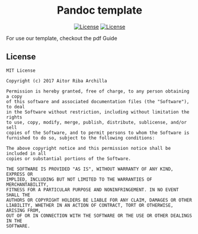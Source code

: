 <h1 align="center">Pandoc template</h1>

<p align="center">
    <a href="https://raw.githubusercontent.com/24aitor/PandocTemplate/master/LICENSE"><img src="https://img.shields.io/badge/license-MIT-blue.svg" alt="License"></a>
    <a href="https://github.com/jgm/pandoc"><img src="https://img.shields.io/badge/Built%20For-Pandoc-orange.svg" alt="License"></a>

</p>


For use our template, checkout the pdf Guide

## License

```
MIT License

Copyright (c) 2017 Aitor Riba Archilla

Permission is hereby granted, free of charge, to any person obtaining a copy
of this software and associated documentation files (the "Software"), to deal
in the Software without restriction, including without limitation the rights
to use, copy, modify, merge, publish, distribute, sublicense, and/or sell
copies of the Software, and to permit persons to whom the Software is
furnished to do so, subject to the following conditions:

The above copyright notice and this permission notice shall be included in all
copies or substantial portions of the Software.

THE SOFTWARE IS PROVIDED "AS IS", WITHOUT WARRANTY OF ANY KIND, EXPRESS OR
IMPLIED, INCLUDING BUT NOT LIMITED TO THE WARRANTIES OF MERCHANTABILITY,
FITNESS FOR A PARTICULAR PURPOSE AND NONINFRINGEMENT. IN NO EVENT SHALL THE
AUTHORS OR COPYRIGHT HOLDERS BE LIABLE FOR ANY CLAIM, DAMAGES OR OTHER
LIABILITY, WHETHER IN AN ACTION OF CONTRACT, TORT OR OTHERWISE, ARISING FROM,
OUT OF OR IN CONNECTION WITH THE SOFTWARE OR THE USE OR OTHER DEALINGS IN THE
SOFTWARE.
```
